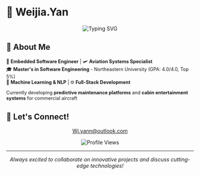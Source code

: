 # 👋 Weijia.Yan

<div align="center">
  
  ![Typing SVG](https://readme-typing-svg.herokuapp.com?font=Fira+Code&size=22&duration=3000&pause=1000&color=36BCF7&center=true&vCenter=true&width=440&lines=Always+Learning+Something+New)
  
</div>



## 🚀 About Me

<div class="floating" style="font-size: 0.9em;">

🔧 **Embedded Software Engineer** | 🛩️ **Aviation Systems Specialist**  
🎓 **Master's in Software Engineering** - Northeastern University (GPA: 4.0/4.0, Top 5%)  
🤖 **Machine Learning & NLP** | 🌐 **Full-Stack Development**

Currently developing **predictive maintenance platforms** and **cabin entertainment systems** for commercial aircraft

</div>


## 🌟 Let's Connect!

<div align="center">

Wj.yann@outlook.com

</div>

<div align="center">
  
  ![Profile Views](https://komarev.com/ghpvc/?username=YourGitHubUsername&color=blueviolet&style=for-the-badge)
  
</div>

---

<div align="center" class="floating">

*Always excited to collaborate on innovative projects and discuss cutting-edge technologies!*

</div>
